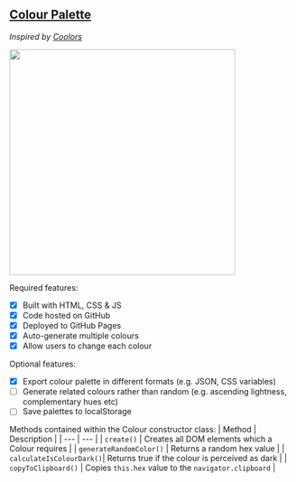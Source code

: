 ## [Colour Palette](https://dogwishx.github.io/FAC/colour-palette/)

_Inspired by [Coolors](https://coolors.co/generate)_

<img src="https://user-images.githubusercontent.com/53922624/170775984-a63dd1bc-fd92-4740-9e9c-4cb954a9e57d.png" height="400" />

Required features:

- [x] Built with HTML, CSS & JS
- [x] Code hosted on GitHub
- [x] Deployed to GitHub Pages
- [x] Auto-generate multiple colours
- [x] Allow users to change each colour

Optional features:

- [x] Export colour palette in different formats (e.g. JSON, CSS variables)
- [ ] Generate related colours rather than random (e.g. ascending lightness, complementary hues etc)
- [ ] Save palettes to localStorage

Methods contained within the Colour constructor class:
| Method | Description |
| --- | --- |
| `create()` | Creates all DOM elements which a Colour requires |
| `generateRandomColor()` | Returns a random hex value |
| `calculateIsColourDark()`| Returns true if the colour is perceived as dark |
| `copyToClipboard()` | Copies `this.hex` value to the `navigator.clipboard` |
